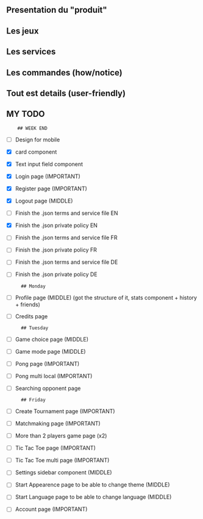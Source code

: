 ## Presentation du "produit"

## Les jeux

## Les services

## Les commandes (how/notice)

## Tout est details (user-friendly)

## MY TODO

        ## WEEK END
- [ ] Design for mobile
- [x] card component
- [x] Text input field component
- [x] Login page (IMPORTANT)
- [x] Register page (IMPORTANT)
- [x] Logout page (MIDDLE)

- [ ] Finish the .json terms and service file EN
- [x] Finish the .json private policy EN
- [ ] Finish the .json terms and service file FR
- [ ] Finish the .json private policy FR
- [ ] Finish the .json terms and service file DE
- [ ] Finish the .json private policy DE


        ## Monday
- [ ] Profile page (MIDDLE)
        (got the structure of it, stats component + history + friends)
- [ ] Credits page


        ## Tuesday
- [ ] Game choice page (MIDDLE)
- [ ] Game mode page (MIDDLE)
- [ ] Pong page (IMPORTANT)
- [ ] Pong multi local (IMPORTANT)
- [ ] Searching opponent page


        ## Friday
- [ ] Create Tournament page (IMPORTANT)
- [ ] Matchmaking page (IMPORTANT)
- [ ] More than 2 players game page (x2)

- [ ] Tic Tac Toe page (IMPORTANT)
- [ ] Tic Tac Toe multi page (IMPORTANT)

- [ ] Settings sidebar component (MIDDLE)
- [ ] Start Appearence page to be able to change theme (MIDDLE)
- [ ] Start Language page to be able to change language (MIDDLE)
- [ ] Account page (IMPORTANT)

